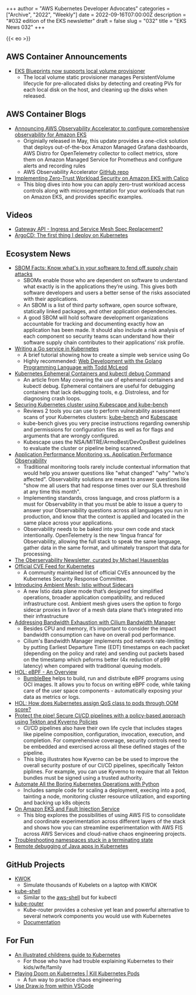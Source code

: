 +++
author = "AWS Kubernetes Developer Advocates"
categories = ["Archive", "2022", "Weekly"]
date = 2022-09-16T07:00:00Z
description = "#032 edition of the EKS newsletter"
draft = false
slug = "032"
title = "EKS News 032"
+++

{{< eo >}}

## AWS Container Announcements
* [EKS Blueprints now supports local volume provisioner](https://github.com/aws-ia/terraform-aws-eks-blueprints/pull/928)
    * The local volume static provisioner manages PersistentVolume lifecycle for pre-allocated disks by detecting and creating PVs for each local disk on the host, and cleaning up the disks when released.
## AWS Container Blogs
* [Announcing AWS Observability Accelerator to configure comprehensive observability for Amazon EKS](https://aws.amazon.com/blogs/mt/announcing-aws-observability-accelerator-to-configure-comprehensive-observability-for-amazon-eks/)
    * Originially released in May, this update provides a one-click solution that deploys out-of-the-box Amazon Managed Grafana dashboards, AWS Distro for OpenTelemetry collector to collect metrics, store them on Amazon Managed Service for Prometheus and configure alerts and recording rules
    * AWS Observability Accelerator [GitHub repo](https://github.com/aws-observability/terraform-aws-observability-accelerator)
* [Implementing Zero-Trust Workload Security on Amazon EKS with Calico](https://aws.amazon.com/blogs/apn/implementing-zero-trust-workload-security-on-amazon-eks-with-calico/)
    * This blog dives into how you can apply zero-trust workload access controls along with microsegmentation for your workloads that run on Amazon EKS, and provides specific examples.

## Videos
* [Gateway API - Ingress and Service Mesh Spec Replacement?](https://www.youtube.com/watch?v=YAtXTI3NKtI)
* [ArgoCD: The first thing I deploy on Kubernetes](https://www.youtube.com/watch?v=GAu1INNeE7E)

## Ecosystem News
* [SBOM Facts: Know what's in your software to fend off supply chain attacks](https://develop.secure.software/sbom-facts-know-whats-in-software-fend-off-supply-chain-attacks)
    * SBOMs enable those who are dependent on software to understand what exactly is in the applications they’re using. This gives both software developers and users a better sense of the risks associated with their applications.
    * An SBOM is a list of third party software, open source software, statically linked packages, and other application dependencies.
    * A good SBOM will hold software development organizations accountable for tracking and documenting exactly how an application has been made. It should also include a risk analysis of each component so security teams scan understand how their software supply chain contributes to their applications’ risk profile.
* [Writing a Go service in Kubernetes](https://kubernetes7.medium.com/golang-microservice-writing-8c4158adcdba)
    * A brief tutorial showing how to create a simple web service using Go
    * Highly recommended: [Web Development with the Golang Programming Language with Todd McLeod](https://www.udemy.com/course/go-programming-language/)
* [Kubernetes Ephemeral Containers and kubectl debug Command](https://iximiuz.com/en/posts/kubernetes-ephemeral-containers/)
    * An article from May covering the use of ephemeral containers and kubectl debug. Ephemeral containers are useful for debugging containers that lack debugging tools, e.g. Distroless, and for diagnosing crash loops. 
* [Securing Kubernetes cluster using Kubescape and kube-bench](https://www.cncf.io/blog/2022/09/09/securing-kubernetes-cluster-using-kubescape-and-kube-bench/)
    * Reviews 2 tools you can use to perform vulnerability assessment scans of your Kubernetes clusters: [kube-bench](https://github.com/aquasecurity/kube-bench) and [Kubescape](https://github.com/kubescape/kubescape)
    * kube-bench gives you very precise instructions regarding ownership and permissions for configuration files as well as for flags and arguments that are wrongly configured.
    * Kubescape uses the NSA/MITRE/ArmoBest/DevOpsBest guidelines to evaluate the cluster or pipeline being scanned.
* [Application Performance Monitoring vs. Application Performance Observability](https://scoutapm.com/blog/applicationperformancemonitoring-observability)
    * Traditional monitoring tools rarely include contextual information that would help you answer questions like "what changed" "why" "who's affected". Observability solutions are meant to answer questions like "show me all users that had response times over our SLA threshold at any time this month".
    * Implementing standards, cross language, and cross platform is a must for Observability in that you must be able to issue a query to answer your Observability questions across all languages you run in production, and know that the context is applied and located in the same place across your applications.
    * Observability needs to be baked into your own code and stack intentionally. OpenTelemetry is the new  ‘lingua franca’ for Observability, allowing the full stack to speak the same language, gather data in the same format, and ultimately transport that data for processing.
* [The Oberservability Newsletter, curated by Michael Hausenblas](https://o11y.news/2022-09-12/)
* [Official CVE Feed for Kubernetes](https://kubernetes.io/docs/reference/issues-security/official-cve-feed/)
    * A community maintained list of official CVEs announced by the Kubernetes Security Response Committee.
* [Introducing Ambient Mesh: Istio without Sidecars](https://istio.io/latest/blog/2022/introducing-ambient-mesh/)
    * A new Istio data plane mode that’s designed for simplified operations, broader application compatibility, and reduced infrastructure cost. Ambient mesh gives users the option to forgo sidecar proxies in favor of a mesh data plane that’s integrated into their infrastructure
* [Addressing Bandwidth Exhaustion with Cilium Bandwidth Manager](https://isovalent.com/blog/post/addressing-bandwidth-exhaustion-with-cilium-bandwidth-manager/)
    * Besides CPU and memory, it’s important to consider the impact bandwidth consumption can have on overall pod performance.
    * Cilium's Bandwidth Manager implements pod network rate-limiting by putting Earliest Departure Time (EDT) timestamps on each packet (depending on the policy and rate) and sending out packets based on the timestamp which peforms better (4x reduction of p99 latency) when compared with traditional queuing models.
* [HOL: eBPF - An Overview](https://cloudyuga.guru/hands_on_lab/ebpf-intro)
    * [BumbleBee](https://github.com/solo-io/bumblebee) helps to build, run and distribute eBPF programs using OCI images. It allows you to focus on writing eBPF code, while taking care of the user space components - automatically exposing your data as metrics or logs.
* [HOL: How does Kubernetes assign QoS class to pods through OOM score?](https://cloudyuga.guru/hands_on_lab/k8s-qos-oomkilled)
* [Protect the pipe! Secure CI/CD pipelines with a policy-based approach using Tekton and Kyverno Policies](https://nirmata.com/2022/08/25/protect-the-pipe-secure-ci-cd-pipelines-with-a-policy-based-approach-using-tekton-and-kyverno/)
    * CI/CD pipelines also have their own life cycle that includes stages like pipeline composition, configuration, invocation, execution, and completion. For comprehensive coverage, security controls need to be embedded and exercised across all these defined stages of the pipeline. 
    * This blog illustrates how Kyverno can be be used to improve the overall security posture of our CI/CD pipelines, specifically Tekton piplines. For example, you can use Kyverno to require that all Tekton bundles must be signed using a trusted authority.
* [Automate All the Boring Kubernetes Operations with Python](https://martinheinz.dev/blog/73)
    * Includes sample code for scaling a deployment, execing into a pod, tainting a node, monitoring cluster resource utilization, and exporting and backing up k8s objects
* [On Amazon EKS and Fault Injection Service](https://medium.com/@micheldirk/on-amazon-eks-and-fis-fd131b6284f1)
    * This blog explores the possibilities of using AWS FIS to consolidate and coordinate experimentation across different layers of the stack and shows how you can streamline experimentation with AWS FIS across AWS Services and cloud-native chaos engineering projects.
* [Troubleshooting namespaces stuck in a terminating state](https://medium.com/dev-genius/k8s-troubleshooting-namespace-stuck-in-terminating-state-b91ab6fa8948)
* [Remote debugging of Java apps in Kubernetes](https://medium.com/devlix-blog/remote-debugging-of-java-apps-in-kubernetes-ddc130840655)

## GitHub Projects
* [KWOK](https://github.com/kubernetes-sigs/kwok)
    * Simulate thousands of Kubelets on a laptop with KWOK
* [kube-shell](https://github.com/cloudnativelabs/kube-shell)
    * Similar to the [aws-shell](https://github.com/awslabs/aws-shell) but for kubectl
* [kube-router](https://github.com/cloudnativelabs/kube-router)
    * Kube-router provides a cohesive yet lean and powerful alternative to several network components you would use with Kubernetes
    * [Documentation](https://www.kube-router.io/docs/)

## For Fun
* [An illustrated childrens guide to Kubernetes](https://speakerdeck.com/chrisshort/the-illustrated-childrens-guide-to-kubernetes)
    * For those who have had trouble explaining Kubernetes to their kids/wife/family
* [Playing Doom on Kubernetes | Kill Kubernetes Pods](https://www.youtube.com/watch?v=NGQhcJMSYDM)
    * A fun way to practice chaos engineering
* [Use Draw.io from within VSCode](https://marketplace.visualstudio.com/items?itemName=hediet.vscode-drawio)
